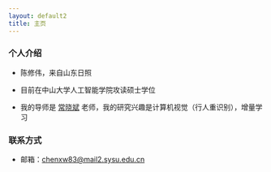 ```yaml
---
layout: default2
title: 主页
---
```



### 个人介绍

  
* 陈修伟，来自山东日照
  
* 目前在中山大学人工智能学院攻读硕士学位
  
* 我的导师是 [常晓斌](https://xb-chang.github.io/) 老师，我的研究兴趣是计算机视觉（行人重识别），增量学习


### 联系方式

* 邮箱：chenxw83@mail2.sysu.edu.cn




